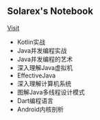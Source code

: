 Solarex's Notebook
-----------------------
[Visit](https://solarex.github.io/reading-notes/)

+ Kotlin实战
+ Java并发编程实战
+ Java并发编程的艺术
+ 深入理解Java虚拟机
+ EffectiveJava
+ 深入理解计算机系统
+ 图解Java多线程设计模式
+ Dart编程语言
+ Android内核剖析
